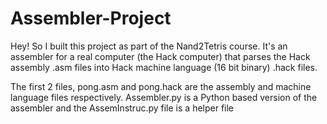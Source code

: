 # Assembler-Project
Hey! So I built this project as part of the Nand2Tetris course. It's an assembler for a real computer (the Hack computer) that parses the Hack assembly .asm files into Hack machine language (16 bit binary) .hack files.

The first 2 files, pong.asm and pong.hack are the assembly and machine language files respectively. Assembler.py is a Python based version of the assembler and the AssemInstruc.py file is a helper file
